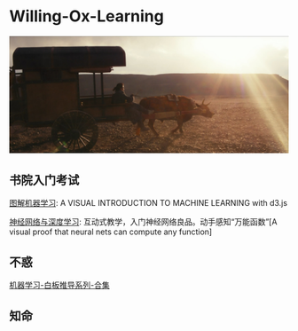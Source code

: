 # Willing-Ox-Learning

![willing-ox](../willing-ox.jpg)



## 书院入门考试

[图解机器学习](http://www.r2d3.us/): A VISUAL INTRODUCTION TO MACHINE LEARNING with d3.js

[神经网络与深度学习](http://neuralnetworksanddeeplearning.com/): 互动式教学，入门神经网络良品。动手感知“万能函数”[A visual proof that neural nets can compute any function]

## 不惑

[机器学习-白板推导系列-合集](https://space.bilibili.com/97068901)


## 知命